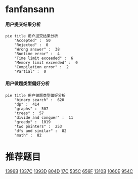 # fanfansann

<!-- tabs:start -->



#### **用户提交结果分析**

```mermaid
pie title 用户提交结果分析
    "Accepted" :  50
    "Rejected" :  0
    "Wrong answer" :  38
    "Runtime error" :  4
    "Time limit exceeded" :  6
    "Memory limit exceeded" :  0
    "Compilation error" :  2
    "Partial" :  0
```

#### **用户做题类型偏好分析**

```mermaid
pie title 用户做题类型偏好分析
    "binary search" :  620
    "dp" :  414
    "graphs" :  507
    "trees" :  57
    "divide and conquer" :  11
    "greedy" :  1019
    "two pointers" :  253
    "dfs and similar" :  82
    "math" :  82
```



<!-- tabs:end -->
# 推荐题目
[1396B](https://codeforces.com/contest/1396/problem/B)
[1337C](https://codeforces.com/contest/1337/problem/C)
[1393D](https://codeforces.com/contest/1393/problem/D)
[804D](https://codeforces.com/contest/804/problem/D)
[17C](https://codeforces.com/contest/17/problem/C)
[535C](https://codeforces.com/contest/535/problem/C)
[656F](https://codeforces.com/contest/656/problem/F)
[1310B](https://codeforces.com/contest/1310/problem/B)
[1060E](https://codeforces.com/contest/1060/problem/E)
[954C](https://codeforces.com/contest/954/problem/C)

